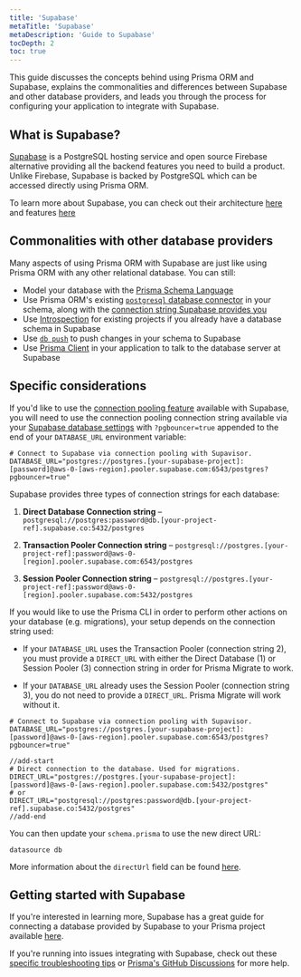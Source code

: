 ```yaml
---
title: 'Supabase'
metaTitle: 'Supabase'
metaDescription: 'Guide to Supabase'
tocDepth: 2
toc: true
---
```


This guide discusses the concepts behind using Prisma ORM and Supabase, explains the commonalities and differences between Supabase and other database providers, and leads you through the process for configuring your application to integrate with Supabase.

## What is Supabase?

[Supabase](https://supabase.com/) is a PostgreSQL hosting service and open source Firebase alternative providing all the backend features you need to build a product. Unlike Firebase, Supabase is backed by PostgreSQL which can be accessed directly using Prisma ORM.

To learn more about Supabase, you can check out their architecture [here](https://supabase.com/docs/guides/getting-started/architecture) and features [here](https://supabase.com/docs/guides/getting-started/features)

## Commonalities with other database providers

Many aspects of using Prisma ORM with Supabase are just like using Prisma ORM with any other relational database. You can still:

- Model your database with the [Prisma Schema Language](/orm/prisma-schema)
- Use Prisma ORM's existing [`postgresql` database connector](/orm/overview/databases/postgresql) in your schema, along with the [connection string Supabase provides you](https://supabase.com/docs/guides/database/connecting-to-postgres#connecting-to-external-libraries-and-tools)
- Use [Introspection](/orm/prisma-schema/introspection) for existing projects if you already have a database schema in Supabase
- Use [`db push`](/orm/prisma-migrate/workflows/prototyping-your-schema) to push changes in your schema to Supabase
- Use [Prisma Client](/orm/prisma-client) in your application to talk to the database server at Supabase

## Specific considerations

If you'd like to use the [connection pooling feature](https://supabase.com/docs/guides/database/connecting-to-postgres#connection-pooling-in-depth) available with Supabase, you will need to use the connection pooling connection string available via your [Supabase database settings](https://supabase.com/dashboard/project/_/settings/database) with `?pgbouncer=true` appended to the end of your `DATABASE_URL` environment variable:

```env file=.env
# Connect to Supabase via connection pooling with Supavisor.
DATABASE_URL="postgres://postgres.[your-supabase-project]:[password]@aws-0-[aws-region].pooler.supabase.com:6543/postgres?pgbouncer=true"
```

Supabase provides three types of connection strings for each database:

1. **Direct Database Connection string** – `postgresql://postgres:password@db.[your-project-ref].supabase.co:5432/postgres`

2. **Transaction Pooler Connection string** – `postgresql://postgres.[your-project-ref]:password@aws-0-[region].pooler.supabase.com:6543/postgres`

3. **Session Pooler Connection string** – `postgresql://postgres.[your-project-ref]:password@aws-0-[region].pooler.supabase.com:5432/postgres`

If you would like to use the Prisma CLI in order to perform other actions on your database (e.g. migrations), your setup depends on the connection string used:

- If your `DATABASE_URL` uses the Transaction Pooler (connection string 2), you must provide a `DIRECT_URL` with either the Direct Database (1) or Session Pooler (3) connection string in order for Prisma Migrate to work.

- If your `DATABASE_URL` already uses the Session Pooler (connection string 3), you do not need to provide a `DIRECT_URL`. Prisma Migrate will work without it.

```env file=.env highlight=4-5;add showLineNumbers
# Connect to Supabase via connection pooling with Supavisor.
DATABASE_URL="postgres://postgres.[your-supabase-project]:[password]@aws-0-[aws-region].pooler.supabase.com:6543/postgres?pgbouncer=true"

//add-start
# Direct connection to the database. Used for migrations.
DIRECT_URL="postgres://postgres.[your-supabase-project]:[password]@aws-0-[aws-region].pooler.supabase.com:5432/postgres"
# or
DIRECT_URL="postgresql://postgres:password@db.[your-project-ref].supabase.co:5432/postgres"
//add-end
```

You can then update your `schema.prisma` to use the new direct URL:

```prisma file=schema.prisma highlight=4;add showLineNumbers
datasource db 
```

More information about the `directUrl` field can be found [here](/orm/reference/prisma-schema-reference#fields).

## Getting started with Supabase

If you're interested in learning more, Supabase has a great guide for connecting a database provided by Supabase to your Prisma project available [here](https://supabase.com/partners/integrations/prisma).

If you're running into issues integrating with Supabase, check out these [specific troubleshooting tips](https://supabase.com/partners/integrations/prisma) or [Prisma's GitHub Discussions](https://github.com/prisma/prisma/discussions) for more help.